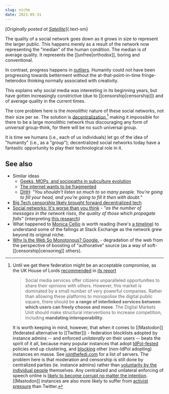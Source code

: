 ```yaml
---
slug: niche
date: 2021-05-31
---
```


[*Originally posted at [Satellite](https://satellite.earth/pub/@srid:stay-niche)*]{.text-sm}

The quality of a social network goes down as it grows in size to represent the larger public. This happens merely as a result of the network now representing the "median" of the human condition. The median is of average quality. It represents the [[unfree|orthodox]], boring and conventional.

In contrast, progress happens in [outliers](https://www.youtube.com/watch?v=dGDbpg1nG8Y). Humanity could not have been progressing towards betterment without the at-that-point-in-time fringe-heterodox thinking normally associated with creativity.

This explains why social media was interesting in its beginning years, but have gotten increasingly constrictive (due to [[censorship|censorship]]) and of average quality in the current times.

[censorship]: https://reclaimthenet.org/

The core problem here is the _monolithic_ nature of these social networks, not their size per se. The solution is [decentralization][vitalik],[^uk] making it impossible for there to be a large monolithic network thus discouraging any form of _universal_ group-think, for there will be no such universal group.

It is time we humans (i.e., each of us individuals) let go of the idea of "humanity" (i.e., as a "group"); decentralized social networks today have a fantastic opportunity to play their technological role in it.

## See also

- Similar ideas
    - [Geeks, MOPs, and sociopaths in subculture evolution](https://meaningness.com/geeks-mops-sociopaths)
    - [The internet wants to be fragmented](https://noahpinion.substack.com/p/the-internet-wants-to-be-fragmented)
    - [DHH](https://twitter.com/37signals/status/1683473446573834240): *"You shouldn't listen so much to so many people. You're going to fill your head, and you're going to fill it then with doubt."*
- [Big Tech censorship likely brought forward decentralized tech](https://reclaimthenet.org/big-tech-censorship-likely-brought-forward-decentralized-tech/)
- [Social networks: It's worse than you think](https://meta.ath0.com/2020/12/social-notwork/) - *"as the number of messages in the network rises, the quality of those which propagate falls"* (interpreting [this research](https://www.scientificamerican.com/article/information-overload-helps-fake-news-spread-and-social-media-knows-it/))
- What happened to [Monica Cellio](https://www.cellio.org/stack) is worth reading (here's [a timeline](https://meta.stackexchange.com/a/334417/135122)) to understand some of the fallings at Stack Exchange as the network grew beyond its original niche.
- [Why Is the Web So Monotonous? Google.](https://reasonablypolymorphic.com/blog/monotonous-web/index.html) - degradation of the web from the perspective of boosting of "authorative" source (as a way of soft-[[censorship|censoring]] others).


[vitalik]: https://decrypt.co/53890/parler-vitalik-buterin-ethereum

[^uk]: Until we get there federation might be an acceptable compromise, as the UK House of Lords [recommended](https://reclaimthenet.org/uk-house-of-lords-blasts-big-tech-as-monopolizers-of-the-public-square-in-new-report/) in [its report](https://publications.parliament.uk/pa/ld5802/ldselect/ldcomuni/54/5408.htm#_idTextAnchor118)
    > Social media services offer citizens unparalleled opportunities to share their opinions with others. However, this market is dominated by a small number of very powerful companies. Rather than allowing these platforms to monopolise the digital public square, there should be **a range of interlinked services between which users can freely choose and move**. The Digital Markets Unit should make structural interventions to increase competition, including **mandating interoperability**.

    It is worth keeping in mind, however, that when it comes to [[Mastodon]] (federated alternative to [[Twitter]]) - federation blocklists adopted by instance admins -- and enforced *unilaterally* on their users -- beats the spirit of it all, because many popular instances that adopt [IdPol-fested](https://archive.is/gqzcn) policies end up clustering, and [blocking](https://archive.is/eoNcR) other (non-IdPol adopting) instances en masse. See [jointhefedi.com](https://jointhefedi.com/) for a list of servers. The problem here is that moderation and censorship is still done by centralized parties (ie. instance admins) rather than [voluntarily by the individual people](https://matrix.org/blog/2020/10/19/combating-abuse-in-matrix-without-backdoors) themselves. Any centralized and unilateral enforcing of speech online is [likely to become corrupt no matter the intention](https://reclaimthenet.org/former-aclu-head-ira-glasser-explains-why-you-cant-ban-hate-speech/). [[Mastodon]] instances are also more likely to suffer from [activist pressure](https://news.ycombinator.com/item?id=34748195) than Twitter.

[^mod]: More on moderation [here](https://forum.cardano.org/t/censorship-on-social-media-how-blockchain-could-be-the-new-norm-for-unfiltered-communications/41855),
    >  Online communities that are totally unmoderated can often turn into places that the majority of web users will not want to visit, and it is not always possible to have a totally free online platform without some users feeling marginalized or targeted.
    >
    > This prompts some incredibly difficult ethical questions. Some could argue that should content on a particular social media site become offensive or derogatory to an individual or group of people, they of course have the option not to participate or create their own inclusive online community.
    >
    > Others would lobby for the removal of more problematic online communities and censorship of controversial individuals completely, arguing that they pose a risk of causing harm, and looking to platform owners to remove associated accounts and content on users’ behalf—in other words, to engage in active censorship. This can in turn lead to over-zealous moderation within online communities.
    >
    > Through [[Blockchain|blockchain]], there could be a better solution—a distributed and community-led moderation process which relies not on censorship from a centralized custodian wielding absolute power, but careful moderation via a democratic process empowered by each and every user through decentralized technology. In this way, the entire social media ecosystem could decide the direction of their community and empower good actors to participate.
    > 
    > In theory, such decentralized social media platforms could place power back into the hands of the users, by allowing them to set the direction and rules of their own online communities, and decide what kind of content they publish and read according to community-chosen preferences, rather than that approved by centralized authorities.
